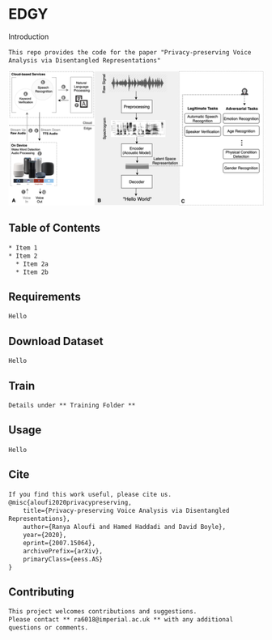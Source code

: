# EDGY

Introduction
```
This repo provides the code for the paper "Privacy-preserving Voice Analysis via Disentangled Representations"
```
![GitHub Logo](/images/Potential_Attacks.png)


## Table of Contents
```
* Item 1
* Item 2
  * Item 2a
  * Item 2b
```

## Requirements
```
Hello
```

## Download Dataset
```
Hello
```

## Train 
```
Details under ** Training Folder **
```

## Usage
```
Hello
```

## Cite
```
If you find this work useful, please cite us.
@misc{aloufi2020privacypreserving,
    title={Privacy-preserving Voice Analysis via Disentangled Representations},
    author={Ranya Aloufi and Hamed Haddadi and David Boyle},
    year={2020},
    eprint={2007.15064},
    archivePrefix={arXiv},
    primaryClass={eess.AS}
}
```

## Contributing
```
This project welcomes contributions and suggestions. 
Please contact ** ra6018@imperial.ac.uk ** with any additional questions or comments.
```


